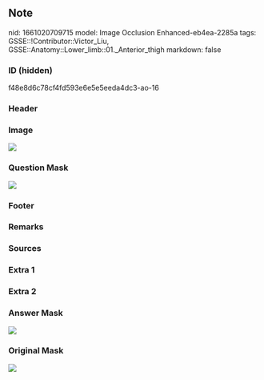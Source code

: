 ## Note
nid: 1661020709715
model: Image Occlusion Enhanced-eb4ea-2285a
tags: GSSE::!Contributor::Victor_Liu, GSSE::Anatomy::Lower_limb::01._Anterior_thigh
markdown: false

### ID (hidden)
f48e8d6c78cf4fd593e6e5e5eeda4dc3-ao-16

### Header


### Image
<img src="tmpq2hnh5_p.png">

### Question Mask
<img src="f48e8d6c78cf4fd593e6e5e5eeda4dc3-ao-16-Q.svg">

### Footer


### Remarks


### Sources


### Extra 1


### Extra 2


### Answer Mask
<img src="f48e8d6c78cf4fd593e6e5e5eeda4dc3-ao-16-A.svg">

### Original Mask
<img src="f48e8d6c78cf4fd593e6e5e5eeda4dc3-ao-O.svg">
